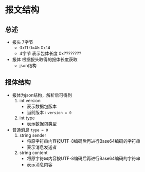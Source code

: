 # 报文结构
## 总述
- 报头 7字节
	- 0x11 0x45 0x14
	- 4字节 表示包体长度 0x????????
- 报体 根据报头取得的报体长度获取
	- json结构
	
## 报体结构
- 报体为json结构，解析后可得到
	1. int version
		- 表示数据包版本
		- 当前版本 : ```version = 0```
	2. int type
		- 表示数据包类型	
- 普通消息 ```type = 0```
	1. string sender
		- 将原字符串内容按UTF-8编码后再进行Base64编码的字符串
		- 表示消息发送者
	2. string content
		- 将原字符串内容按UTF-8编码后再进行Base64编码的字符串
		- 表示消息内容